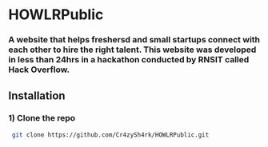 # HOWLRPublic
### A website that helps freshersd and small startups connect with each other to hire the right talent. This website was developed in less than 24hrs in a hackathon conducted by RNSIT called Hack Overflow.

## Installation

### 1) Clone the repo
``` bash
 git clone https://github.com/Cr4zySh4rk/HOWLRPublic.git
```

